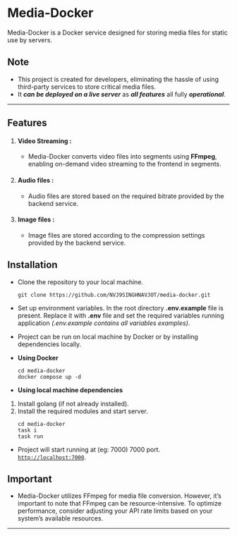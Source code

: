 # Media-Docker

Media-Docker is a Docker service designed for storing media files for static use by servers.

## Note

- This project is created for developers, eliminating the hassle of using third-party services to store critical media files.
- It **_can be deployed on a live server_** as **_all features_** all fully **_operational_**.

---

## Features

1. #### Video Streaming :

   - Media-Docker converts video files into segments using **FFmpeg**, enabling on-demand video streaming to the frontend in segments.

2. #### Audio files :

   - Audio files are stored based on the required bitrate provided by the backend service.

3. #### Image files :

   - Image files are stored according to the compression settings provided by the backend service.

## Installation

- Clone the repository to your local machine.
  ```
  git clone https://github.com/NVJ9SINGHNAVJOT/media-docker.git
  ```
- Set up environment variables.
  In the root directory **.env.example** file is present. Replace it with **.env** file and set the required variables running application _(.env.example contains all variables examples)_.
- Project can be run on local machine by Docker or by installing dependencies locally.
- **Using Docker**

  ```
  cd media-docker
  docker compose up -d
  ```

- **Using local machine dependencies**

1. Install golang (if not already installed).
2. Install the required modules and start server.
   ```
   cd media-docker
   task i
   task run
   ```

- Project will start running at (eg: 7000) 7000 port. [`http://localhost:7000`](http://localhost:7000).

## Important

- Media-Docker utilizes FFmpeg for media file conversion. However, it’s important to note that FFmpeg can be resource-intensive. To optimize performance, consider adjusting your API rate limits based on your system’s available resources.

---


 
